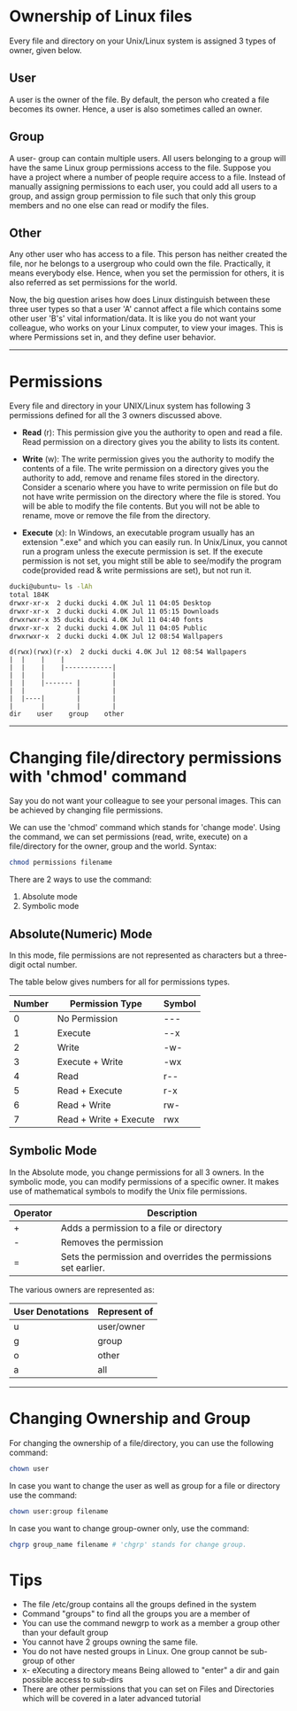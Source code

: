 # Ownership of Linux files
Every file and directory on your Unix/Linux system is assigned 3 types of owner, given below.

## User
A user is the owner of the file. By default, the person who created a file becomes its owner. Hence, a user is also sometimes called an owner.

## Group
A user- group can contain multiple users. All users belonging to a group will have the same Linux group permissions access to the file. Suppose you have a project where a number of people require access to a file. Instead of manually assigning permissions to each user, you could add all users to a group, and assign group permission to file such that only this group members and no one else can read or modify the files.

## Other
Any other user who has access to a file. This person has neither created the file, nor he belongs to a usergroup who could own the file. Practically, it means everybody else. Hence, when you set the permission for others, it is also referred as set permissions for the world.

Now, the big question arises how does Linux distinguish between these three user types so that a user 'A' cannot affect a file which contains some other user 'B's' vital information/data. It is like you do not want your colleague, who works on your Linux computer, to view your images. This is where Permissions set in, and they define user behavior.

<hr>

# Permissions
Every file and directory in your UNIX/Linux system has following 3 permissions defined for all the 3 owners discussed above.

* **Read** (r): This permission give you the authority to open and read a file. Read permission on a directory gives you the ability to lists its content.

* **Write** (w): The write permission gives you the authority to modify the contents of a file. The write permission on a directory gives you the authority to add, remove and rename files stored in the directory. Consider a scenario where you have to write permission on file but do not have write permission on the directory where the file is stored. You will be able to modify the file contents. But you will not be able to rename, move or remove the file from the directory.

* **Execute** (x): In Windows, an executable program usually has an extension ".exe" and which you can easily run. In Unix/Linux, you cannot run a program unless the execute permission is set. If the execute permission is not set, you might still be able to see/modify the program code(provided read & write permissions are set), but not run it.

``` bash
ducki@ubuntu~ ls -lAh
total 184K
drwxr-xr-x  2 ducki ducki 4.0K Jul 11 04:05 Desktop
drwxr-xr-x  2 ducki ducki 4.0K Jul 11 05:15 Downloads
drwxrwxr-x 35 ducki ducki 4.0K Jul 11 04:40 fonts
drwxr-xr-x  2 ducki ducki 4.0K Jul 11 04:05 Public
drwxrwxr-x  2 ducki ducki 4.0K Jul 12 08:54 Wallpapers
```
```
d(rwx)(rwx)(r-x)  2 ducki ducki 4.0K Jul 12 08:54 Wallpapers
|  |    |    |
|  |    |    |------------|
|  |    |                 |
|  |    |------- |        |
|  |             |        |
|  |----|        |        |
|       |        |        |
dir    user    group    other
```

<hr>

# Changing file/directory permissions with 'chmod' command
Say you do not want your colleague to see your personal images. This can be achieved by changing file permissions.

We can use the 'chmod' command which stands for 'change mode'. Using the command, we can set permissions (read, write, execute) on a file/directory for the owner, group and the world. Syntax:
``` bash
chmod permissions filename
```

There are 2 ways to use the command:
1. Absolute mode
2. Symbolic mode

## Absolute(Numeric) Mode
In this mode, file permissions are not represented as characters but a three-digit octal number.

The table below gives numbers for all for permissions types.

Number | Permission Type | Symbol
-|-|-
0 | No Permission | ---
1 | Execute | --x
2 | Write | -w-
3 | Execute + Write | -wx
4 | Read | r--
5 | Read + Execute | r-x
6 | Read + Write | rw-
7 | Read + Write + Execute | rwx

## Symbolic Mode
In the Absolute mode, you change permissions for all 3 owners. In the symbolic mode, you can modify permissions of a specific owner. It makes use of mathematical symbols to modify the Unix file permissions.

Operator | Description
-|-
\+ | Adds a permission to a file or directory
\- | Removes the permission
= | Sets the permission and overrides the permissions set earlier.

The various owners are represented as:


User Denotations | Represent of
-|-
u | user/owner
g | group
o | other
a | all

<hr>

# Changing Ownership and Group
For changing the ownership of a file/directory, you can use the following command:
``` bash
chown user
```

In case you want to change the user as well as group for a file or directory use the command:
``` bash
chown user:group filename
```

In case you want to change group-owner only, use the command:
``` bash
chgrp group_name filename # 'chgrp' stands for change group.
```

# Tips
- The file /etc/group contains all the groups defined in the system
- Command "groups" to find all the groups you are a member of
- You can use the command newgrp to work as a member a group other than your default group
- You cannot have 2 groups owning the same file.
- You do not have nested groups in Linux. One group cannot be sub-group of other
- x- eXecuting a directory means Being allowed to "enter" a dir and gain possible access to sub-dirs
- There are other permissions that you can set on Files and Directories which will be covered in a later advanced tutorial

[Credit]:# (https://www.guru99.com/file-permissions.html)